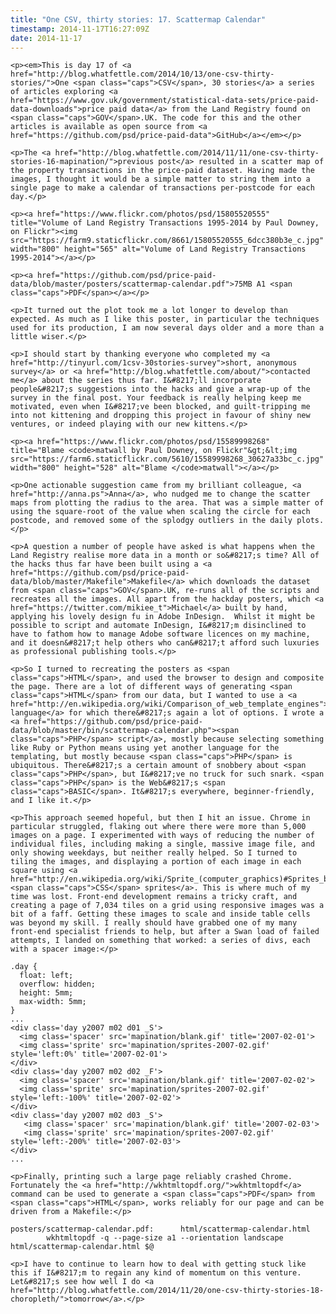 ```yaml
---
title: "One CSV, thirty stories: 17. Scattermap Calendar"
timestamp: 2014-11-17T16:27:09Z
date: 2014-11-17
---
```


	<p><em>This is day 17 of <a href="http://blog.whatfettle.com/2014/10/13/one-csv-thirty-stories/">One <span class="caps">CSV</span>, 30 stories</a> a series of articles exploring <a href="https://www.gov.uk/government/statistical-data-sets/price-paid-data-downloads">price paid data</a> from the Land Registry found on <span class="caps">GOV</span>.UK. The code for this and the other articles is available as open source from <a href="https://github.com/psd/price-paid-data">GitHub</a></em></p>

	<p>The <a href="http://blog.whatfettle.com/2014/11/11/one-csv-thirty-stories-16-mapination/">previous post</a> resulted in a scatter map of the property transactions in the price-paid dataset. Having made the images, I thought it would be a simple matter to string them into a single page to make a calendar of transactions per-postcode for each day.</p>

	<p><a href="https://www.flickr.com/photos/psd/15805520555" title="Volume of Land Registry Transactions 1995-2014 by Paul Downey, on Flickr"><img src="https://farm9.staticflickr.com/8661/15805520555_6dcc380b3e_c.jpg" width="800" height="565" alt="Volume of Land Registry Transactions 1995-2014"></a></p>

	<p><a href="https://github.com/psd/price-paid-data/blob/master/posters/scattermap-calendar.pdf">75MB A1 <span class="caps">PDF</span></a></p>

	<p>It turned out the plot took me a lot longer to develop than expected. As much as I like this poster, in particular the techniques used for its production, I am now several days older and a more than a little wiser.</p>

	<p>I should start by thanking everyone who completed my <a href="http://tinyurl.com/1csv-30stories-survey">short, anonymous survey</a> or <a href="http://blog.whatfettle.com/about/">contacted me</a> about the series thus far. I&#8217;ll incorporate people&#8217;s suggestions into the hacks and give a wrap-up of the survey in the final post. Your feedback is really helping keep me motivated, even when I&#8217;ve been blocked, and guilt-tripping me into not kittening and dropping this project in favour of shiny new ventures, or indeed playing with our new kittens.</p>

	<p><a href="https://www.flickr.com/photos/psd/15589998268" title="Blame <code>matwall by Paul Downey, on Flickr"&gt;&lt;img src="https://farm6.staticflickr.com/5610/15589998268_30627a33bc_c.jpg" width="800" height="528" alt="Blame </code>matwall"></a></p>

	<p>One actionable suggestion came from my brilliant colleague, <a href="http://anna.ps">Anna</a>, who nudged me to change the scatter maps from plotting the radius to the area. That was a simple matter of using the square-root of the value when scaling the circle for each postcode, and removed some of the splodgy outliers in the daily plots.</p>

	<p>A question a number of people have asked is what happens when the Land Registry realise more data in a month or so&#8217;s time? All of the hacks thus far have been built using a <a href="https://github.com/psd/price-paid-data/blob/master/Makefile">Makefile</a> which downloads the dataset from <span class="caps">GOV</span>.UK, re-runs all of the scripts and recreates all the images. All apart from the hackday posters, which <a href="https://twitter.com/mikiee_t">Michael</a> built by hand, applying his lovely design fu in Adobe InDesign.  Whilst it might be possible to script and automate InDesign, I&#8217;m disinclined to have to fathom how to manage Adobe software licences on my machine, and it doesn&#8217;t help others who can&#8217;t afford such luxuries as professional publishing tools.</p>

	<p>So I turned to recreating the posters as <span class="caps">HTML</span>, and used the browser to design and composite the page. There are a lot of different ways of generating <span class="caps">HTML</span> from our data, but I wanted to use a <a href="http://en.wikipedia.org/wiki/Comparison_of_web_template_engines">templating language</a> for which there&#8217;s again a lot of options. I wrote a <a href="https://github.com/psd/price-paid-data/blob/master/bin/scattermap-calendar.php"><span class="caps">PHP</span> script</a>, mostly because selecting something like Ruby or Python means using yet another language for the templating, but mostly because <span class="caps">PHP</span> is ubiquitous. There&#8217;s a certain amount of snobbery about <span class="caps">PHP</span>, but I&#8217;ve no truck for such snark. <span class="caps">PHP</span> is the Web&#8217;s <span class="caps">BASIC</span>. It&#8217;s everywhere, beginner-friendly, and I like it.</p>

	<p>This approach seemed hopeful, but then I hit an issue. Chrome in particular struggled, flaking out where there were more than 5,000 images on a page. I experimented with ways of reducing the number of individual files, including making a single, massive image file, and only showing weekdays, but neither really helped. So I turned to tiling the images, and displaying a portion of each image in each square using <a href="http://en.wikipedia.org/wiki/Sprite_(computer_graphics)#Sprites_by_CSS"><span class="caps">CSS</span> sprites</a>. This is where much of my time was lost. Front-end development remains a tricky craft, and creating a page of 7,034 tiles on a grid using responsive images was a bit of a faff. Getting these images to scale and inside table cells was beyond my skill. I really should have grabbed one of my many front-end specialist friends to help, but after a Swan load of failed attempts, I landed on something that worked: a series of divs, each with a spacer image:</p>

<pre><code>.day {
  float: left;
  overflow: hidden;
  height: 5mm;
  max-width: 5mm;
}
...
&lt;div class=&#39;day y2007 m02 d01 _S&#39;&gt;
  &lt;img class=&#39;spacer&#39; src=&#39;mapination/blank.gif&#39; title=&#39;2007-02-01&#39;&gt;
  &lt;img class=&#39;sprite&#39; src=&#39;mapination/sprites-2007-02.gif&#39; style=&#39;left:0%&#39; title=&#39;2007-02-01&#39;&gt;
&lt;/div&gt;
&lt;div class=&#39;day y2007 m02 d02 _F&#39;&gt;
  &lt;img class=&#39;spacer&#39; src=&#39;mapination/blank.gif&#39; title=&#39;2007-02-02&#39;&gt;
  &lt;img class=&#39;sprite&#39; src=&#39;mapination/sprites-2007-02.gif&#39; style=&#39;left:-100%&#39; title=&#39;2007-02-02&#39;&gt;
&lt;/div&gt;
&lt;div class=&#39;day y2007 m02 d03 _S&#39;&gt;
   &lt;img class=&#39;spacer&#39; src=&#39;mapination/blank.gif&#39; title=&#39;2007-02-03&#39;&gt;
   &lt;img class=&#39;sprite&#39; src=&#39;mapination/sprites-2007-02.gif&#39; style=&#39;left:-200%&#39; title=&#39;2007-02-03&#39;&gt;
&lt;/div&gt;
...</code></pre>

	<p>Finally, printing such a large page reliably crashed Chrome. Fortunately the <a href="http://wkhtmltopdf.org/">wkhtmltopdf</a> command can be used to generate a <span class="caps">PDF</span> from <span class="caps">HTML</span>, works reliably for our page and can be driven from a Makefile:</p>

<pre><code>posters/scattermap-calendar.pdf:      html/scattermap-calendar.html
        wkhtmltopdf -q --page-size a1 --orientation landscape html/scattermap-calendar.html $@</code></pre>

	<p>I have to continue to learn how to deal with getting stuck like this if I&#8217;m to regain any kind of momentum on this venture. Let&#8217;s see how well I do <a href="http://blog.whatfettle.com/2014/11/20/one-csv-thirty-stories-18-choropleth/">tomorrow</a>.</p>